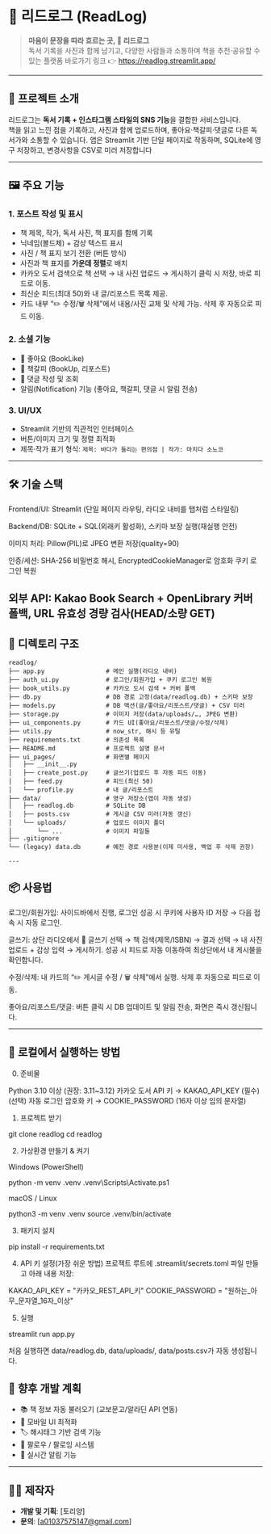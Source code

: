# 📙 리드로그 (ReadLog)

> **마음이 문장을 따라 흐르는 곳, 📙 리드로그**  
> 독서 기록을 사진과 함께 남기고, 다양한 사람들과 소통하며 책을 추천·공유할 수 있는 플랫폼
> 바로가기 링크 👉 https://readlog.streamlit.app/

---

## 📌 프로젝트 소개
리드로그는 **독서 기록 + 인스타그램 스타일의 SNS 기능**을 결합한 서비스입니다.  
책을 읽고 느낀 점을 기록하고, 사진과 함께 업로드하며, 좋아요·책갈피·댓글로 다른 독서가와 소통할 수 있습니다.
앱은 Streamlit 기반 단일 페이지로 작동하며, SQLite에 영구 저장하고, 변경사항을 CSV로 미러 저장합니다

---

## 🖼 주요 기능

### 1. **포스트 작성 및 표시**
- 책 제목, 작가, 독서 사진, 책 표지를 함께 기록
- 닉네임(볼드체) + 감상 텍스트 표시
- 사진 / 책 표지 보기 전환 (버튼 방식)
- 사진과 책 표지를 **가운데 정렬**로 배치
- 카카오 도서 검색으로 책 선택 → 내 사진 업로드 → 게시하기 클릭 시 저장, 바로 피드로 이동.
- 최신순 피드(최대 50)와 내 글/리포스트 목록 제공.
- 카드 내부 “✏️ 수정/🗑️ 삭제”에서 내용/사진 교체 및 삭제 가능. 삭제 후 자동으로 피드 이동.

### 2. **소셜 기능**
- 📖 좋아요 (BookLike)
- 📢 책갈피 (BookUp, 리포스트)
- 💬 댓글 작성 및 조회
- 알림(Notification) 기능 (좋아요, 책갈피, 댓글 시 알림 전송)

### 3. **UI/UX**
- Streamlit 기반의 직관적인 인터페이스
- 버튼/이미지 크기 및 정렬 최적화
- 제목·작가 표기 형식: `제목: 바다가 들리는 편의점 | 작가: 마치다 소노코`

---

## 🛠 기술 스택

Frontend/UI: Streamlit (단일 페이지 라우팅, 라디오 내비를 탭처럼 스타일링)

Backend/DB: SQLite + SQL(외래키 활성화), 스키마 보장 실행(재실행 안전)

이미지 처리: Pillow(PIL)로 JPEG 변환 저장(quality=90)

인증/세션: SHA-256 비밀번호 해시, EncryptedCookieManager로 암호화 쿠키 로그인 복원

외부 API: Kakao Book Search + OpenLibrary 커버 폴백, URL 유효성 경량 검사(HEAD/소량 GET)
---

## 📂 디렉토리 구조
```
readlog/
├── app.py                 # 메인 실행(라디오 내비)
├── auth_ui.py             # 로그인/회원가입 + 쿠키 로그인 복원
├── book_utils.py          # 카카오 도서 검색 + 커버 폴백
├── db.py                  # DB 경로 고정(data/readlog.db) + 스키마 보장
├── models.py              # DB 액션(글/좋아요/리포스트/댓글) + CSV 미러
├── storage.py             # 이미지 저장(data/uploads/…, JPEG 변환)
├── ui_components.py       # 카드 UI(좋아요/리포스트/댓글/수정/삭제)
├── utils.py               # now_str, 해시 등 유틸
├── requirements.txt       # 의존성 목록
├── README.md              # 프로젝트 설명 문서
├── ui_pages/              # 화면별 페이지
│   ├── __init__.py
│   ├── create_post.py     # 글쓰기(업로드 후 자동 피드 이동)
│   ├── feed.py            # 피드(최신 50)
│   └── profile.py         # 내 글/리포스트
├── data/                  # 영구 저장소(앱이 자동 생성)
│   ├── readlog.db         # SQLite DB
│   ├── posts.csv          # 게시글 CSV 미러(자동 갱신)
│   └── uploads/           # 업로드 이미지 폴더
│       └── ...            # 이미지 파일들
├── .gitignore
└── (legacy) data.db       # 예전 경로 사용분(이제 미사용, 백업 후 삭제 권장)

---
```

## 📦 사용법

로그인/회원가입: 사이드바에서 진행, 로그인 성공 시 쿠키에 사용자 ID 저장 → 다음 접속 시 자동 로그인.

글쓰기: 상단 라디오에서 📝 글쓰기 선택 → 책 검색(제목/ISBN) → 결과 선택 → 내 사진 업로드 + 감상 입력 → 게시하기. 성공 시 피드로 자동 이동하여 최상단에서 내 게시물을 확인합니다.

수정/삭제: 내 카드의 “✏️ 게시글 수정 / 🗑️ 삭제”에서 실행. 삭제 후 자동으로 피드로 이동.

좋아요/리포스트/댓글: 버튼 클릭 시 DB 업데이트 및 알림 전송, 화면은 즉시 갱신됩니다.

---
## 🚀 로컬에서 실행하는 방법
0. 준비물

Python 3.10 이상 (권장: 3.11~3.12)
카카오 도서 API 키 → KAKAO_API_KEY (필수)
(선택) 자동 로그인 암호화 키 → COOKIE_PASSWORD (16자 이상 임의 문자열)

1. 프로젝트 받기

git clone <repo-url> readlog
cd readlog


2. 가상환경 만들기 & 켜기

Windows (PowerShell)

python -m venv .venv
.venv\Scripts\Activate.ps1


macOS / Linux

python3 -m venv .venv
source .venv/bin/activate


3. 패키지 설치

pip install -r requirements.txt


4. API 키 설정(가장 쉬운 방법)
프로젝트 루트에 .streamlit/secrets.toml 파일 만들고 아래 내용 저장:

KAKAO_API_KEY = "카카오_REST_API_키"
COOKIE_PASSWORD = "원하는_아무_문자열_16자_이상"


5. 실행

streamlit run app.py


처음 실행하면 data/readlog.db, data/uploads/, data/posts.csv가 자동 생성됩니다.

## 🚀 향후 개발 계획
- 📚 책 정보 자동 불러오기 (교보문고/알라딘 API 연동)
- 📱 모바일 UI 최적화
- 🏷 해시태그 기반 검색 기능
- 👥 팔로우 / 팔로잉 시스템
- 🔔 실시간 알림 기능

---

## 👨‍💻 제작자
- **개발 및 기획**: [토리양]
- **문의**: [a01037575147@gmail.com]
